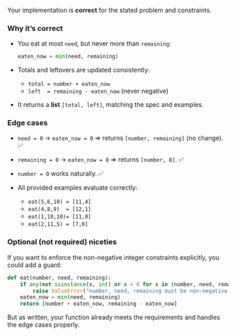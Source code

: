 Your implementation is **correct** for the stated problem and constraints.

### Why it’s correct

* You eat at most `need`, but never more than `remaining`:

  ```python
  eaten_now = min(need, remaining)
  ```
* Totals and leftovers are updated consistently:

  * `total = number + eaten_now`
  * `left  = remaining - eaten_now` (never negative)
* It returns a **list** `[total, left]`, matching the spec and examples.

### Edge cases

* `need = 0` → `eaten_now = 0` ⇒ returns `[number, remaining]` (no change). ✅
* `remaining = 0` → `eaten_now = 0` ⇒ returns `[number, 0]`. ✅
* `number = 0` works naturally. ✅
* All provided examples evaluate correctly:

  * `eat(5,6,10) = [11,4]`
  * `eat(4,8,9)  = [12,1]`
  * `eat(1,10,10)= [11,0]`
  * `eat(2,11,5) = [7,0]`

### Optional (not required) niceties

If you want to enforce the non-negative integer constraints explicitly, you could add a guard:

```python
def eat(number, need, remaining):
    if any(not isinstance(x, int) or x < 0 for x in (number, need, remaining)):
        raise ValueError("number, need, remaining must be non-negative integers")
    eaten_now = min(need, remaining)
    return [number + eaten_now, remaining - eaten_now]
```

But as written, your function already meets the requirements and handles the edge cases properly.
